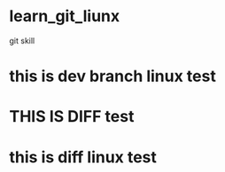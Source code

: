 # learn_git_liunx
git skill
# this is dev branch linux test
# THIS IS DIFF test
# this is diff linux test
